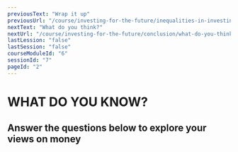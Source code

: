 ```yaml
---
previousText: "Wrap it up"
previousUrl: "/course/investing-for-the-future/inequalities-in-investing/summary"
nextText: "What do you think?"
nextUrl: "/course/investing-for-the-future/conclusion/what-do-you-think"
lastLession: "false"
lastSession: "false"
courseModuleId: "6"
sessionId: "7"
pageId: "2"
---
```



# WHAT DO YOU KNOW?

## Answer the questions below to explore your views on money